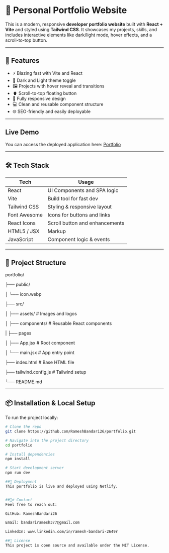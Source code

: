 
# 💼 Personal Portfolio Website

This is a modern, responsive **developer portfolio website** built with **React + Vite** and styled using **Tailwind CSS**. It showcases my projects, skills, and includes interactive elements like dark/light mode, hover effects, and a scroll-to-top button.

---

## 🚀 Features

- ⚡ Blazing fast with Vite and React
- 🎨 Dark and Light theme toggle
- 🖼️ Projects with hover reveal and transitions
- ⬆️ Scroll-to-top floating button
- 📱 Fully responsive design
- 💻 Clean and reusable component structure
- 🌐 SEO-friendly and easily deployable

---

## Live Demo
You can access the deployed application here: [Portfolio](https://rameshbandari.netlify.app/)

---

## 🛠️ Tech Stack

| Tech          | Usage                         |
|---------------|-------------------------------|
| React         | UI Components and SPA logic   |
| Vite          | Build tool for fast dev       |
| Tailwind CSS  | Styling & responsive layout   |
| Font Awesome  | Icons for buttons and links   |
| React Icons   | Scroll button and enhancements|
| HTML5 / JSX   | Markup                        |
| JavaScript    | Component logic & events      |

---

## 📂 Project Structure

portfolio/

├── public/

│ └── icon.webp

├── src/

│ ├── assets/ # Images and logos

│ ├── components/ # Reusable React components

| ├── pages

│ ├── App.jsx # Root component

│ └── main.jsx # App entry point

├── index.html # Base HTML file

├── tailwind.config.js # Tailwind setup

└── README.md


---

## 📦 Installation & Local Setup

To run the project locally:

```bash
# Clone the repo
git clone https://github.com/RameshBandari26/portfolio.git

# Navigate into the project directory
cd portfolio

# Install dependencies
npm install

# Start development server
npm run dev

##🚀 Deployment
This portfolio is live and deployed using Netlify.


##🙋‍♂️ Contact
Feel free to reach out:

GitHub: RameshBandari26

Email: bandariramesh377@gmail.com

LinkedIn: www.linkedin.com/in/ramesh-bandari-2649r

##📄 License
This project is open source and available under the MIT License.
